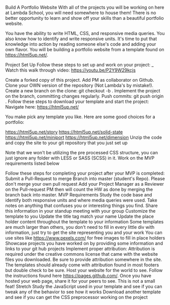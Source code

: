 Build A Portfolio Website
With all of the projects you will be working on here at Lambda School, you will need somewhere to house them! There is no better opportunity to learn and show off your skills than a beautiful portfolio website.

You have the ability to write HTML, CSS, and responsive media queries. You also know how to identify and write responsive units. It's time to put that knowledge into action by reading someone else's code and adding your own flavor. You will be building a portfolio website from a template found on https://html5up.net/.

Project Set Up
Follow these steps to set up and work on your project:
_ Watch this walk through video: https://youtu.be/P2Y9W29kcjs

 Create a forked copy of this project.
 Add PM as collaborator on Github.
 Clone your OWN version of the repository (Not Lambda's by mistake!).
 Create a new branch on the clone: git checkout -b <firstName-lastName>.
 Implement the project on the <firstName-lastName> branch, committing changes regularly.
 Push commits: git push origin <firstName-lastName>.
Follow these steps to download your template and start the project:
 Navigate here: https://html5up.net/

 You make pick any template you like. Here are some good choices for a portfolio:

https://html5up.net/story
https://html5up.net/solid-state
https://html5up.net/miniport
https://html5up.net/dimension
 Unzip the code and copy the site to your git repository that you just set up

Note that we won't be utilizing the pre processed CSS structure, you can just ignore any folder with LESS or SASS (SCSS) in it.
 Work on the MVP requirements listed below

Follow these steps for completing your project after your MVP is completed:
 Submit a Pull-Request to merge <firstName-lastName> Branch into master (student's Repo). Please don't merge your own pull request
 Add your Project Manager as a Reviewer on the Pull-request
 PM then will count the HW as done by merging the branch back into master.
MVP Requirements
 Study the code base and identify both responsive units and where media queries were used. Take notes on anything that confuses you or interesting things you find. Share this information in your standup meeting with your group
 Customize the template to you
 Update the title tag match your name
 Update the place holder content throughout the template to your information
Some templates are much larger than others, you don't need to fill in every little div with information, just try to get the site representing you and your work
You can use sites like https://www.pexels.com/ for free images to fill in place holders
Showcase projects you have worked on by providing some information and links to your git hub projects
 Implement proper attribution: Attribution is required under the creative commons license that came with the website files you downloaded. Be sure to provide attribution somewhere in the site. The templates should already come with attribution found in most footers but double check to be sure.
 Host your website for the world to see. Follow the instructions found here https://pages.github.com/. Once you have hosted your web page, share it for your peers to see. This is not a small feat!
Stretch
 Study the JavaScript used in your template and see if you can tweak any of the behavior to see how it works
 Download another template and see if you can get the CSS preprocessor working on the project